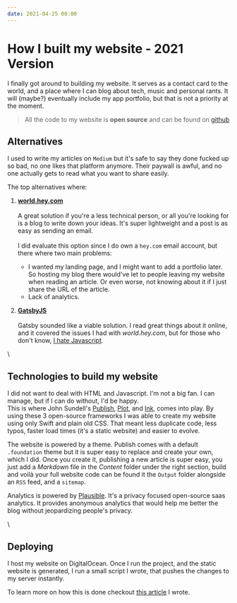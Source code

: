 ```yaml
---
date: 2021-04-25 00:00
---
```


#  How I built my website - 2021 Version

I finally got around to building my website. It serves as a contact card to the world, and a place where I can blog about tech, music and personal rants.
It will (maybe?) eventually include my app portfolio, but that is not a priority at the moment.

> All the code to my website is **open source** and can be found on <a href="https://github.com/TheInkedEngineer/portfolio" target="_blank">github</a>

## Alternatives

I used to write my articles on `Medium` but it's safe to say they done fucked up so bad, no one likes that platform anymore. 
Their paywall is awful, and no one actually gets to read what you want to share easily.

The top alternatives where:

1. **<a href="https://world.hey.com" target="_blank">world.hey.com</a>** 
\
\
  A great solution if you're a less technical person, or all you're looking for is a blog to write down your ideas. It's super lightweight and a post is as easy as sending an email. 
  \
  \
  I did evaluate this option since I do own a `hey.com` email account, but there where two main problems: 
    - I wanted my landing page, and I might want to add a portfolio later. So hosting my blog there would've let to people leaving my website when reading an article. Or even worse, not knowing about it if I just share the URL of the article.
    - Lack of analytics.


2. **<a href="https://www.gatsbyjs.com" target="_blank">GatsbyJS</a>**
\
\
Gatsby sounded like a viable solution. I read great things about it online, and it covered the issues I had with *world.hey.com*, but for those who don't know,
<a href="http://www.ihatejavascript.com" target="_blank">I hate Javascript</a>.

\

## Technologies to build my website

I did not want to deal with HTML and Javascript. I'm not a big fan. I can manage, but if I can do without, I'd be happy. \
This is where John Sundell's <a href="https://github.com/JohnSundell/Publish" target="_blank">Publish</a>, <a href="https://github.com/JohnSundell/Plot" target="_blank">Plot</a>, and <a href="https://github.com/JohnSundell/Ink" target="_blank">Ink</a>,
comes into play.
By using these 3 open-source frameworks I was able to create my website using only Swift and plain old CSS. 
That meant less duplicate code, less typos, faster load times (it's a static website) and easier to evolve.

The website is powered by a theme. Publish comes with a default `.foundation` theme but it is super easy to replace and create your own, which I did.
Once you create it, publishing a new article is super easy, you just add a *Markdown* file in the *Content* folder under the right section, build and voilà your full website code can be found it the `Output` folder alongside an `RSS` feed, and a `sitemap`.

Analytics is powered by <a href="https://plausible.io/" target="_blank">Plausible</a>.  It's a privacy focused open-source saas analytics. It provides anonymous analytics that would help me better the blog without jeopardizing people's privacy. 

\

## Deploying

I host my website on DigitalOcean. Once I run the project, and the static website is generated, I run a small script I wrote, that pushes the changes to my server instantly. 

To learn more on how this is done checkout <a href="../deploy-a-website-using-git/" target="_blank">this article</a> I wrote.
